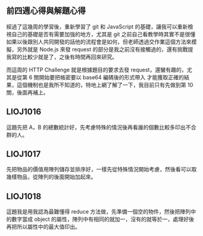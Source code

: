 ## 前四週心得與解題心得

經過了這幾周的學習後，重新學習了 git 和 JavaScript 的基礎，讓我可以重新檢視自己的基礎是否有需要加強的地方，尤其是 git 之前自己看教學時其實不是很懂如果以後跟別人共同開發的話他的流程會是如何，但老師透過交作業這個方法來模擬，另外就是 Node.js 來發 request 的部分是我之前沒有接觸過的，還有挑戰提我寫的比較少就是了，之後有時間再回來研究。

而這周的 HTTP Challenge 就是根據題目的要求去發 request，還蠻有趣的，尤其是從第 6 關開始要把帳密要以 base64 編碼後的形式帶入
才能獲取正確的結果，這個機制也是我所不知道的，特地上網了解了一下，我目前只有先做到第 10 關，後面再補上。

## LIOJ1016
這題先把 A，B 的總數統計好，先考慮特殊的情況後再看誰的個數比較多印出不合群的人。
## LIOJ1017
先把物品的價值用陣列儲存並排序好，一樣先從特殊情況開始考慮，然後看可以取幾樣物品，從陣列的後面開始加起來。
## LIOJ1018
這題我是用我認為最難懂得 reduce 方法做，先準備一個空的物件，然後把陣列中的數字當成 object 的屬性，陣列中有相同的就加一，沒有的就等於一，處理好後再把所以屬性中的最大值印出。

